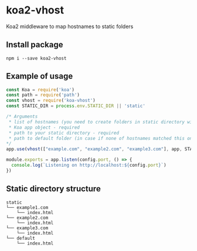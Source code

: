 # koa2-vhost
Koa2 middleware to map hostnames to static folders

## Install package
`npm i --save koa2-vhost`
## Example of usage
```javascript
const Koa = require('koa')
const path = require('path')
const vhost = require('koa-vhost')
const STATIC_DIR = process.env.STATIC_DIR || 'static'

/* Arguments
 * list of hostnames (you need to create folders in static directory with the same names) - required
 * Koa app object - required
 * path to your static directory - required
 * path to default folder (in case if none of hostnames matched this one will be used) - not required
*/
app.use(vhost(["example.com", "example2.com", "example3.com"], app, STATIC_DIR, 'default'))

module.exports = app.listen(config.port, () => {
  console.log(`Listening on http://localhost:${config.port}`)
})
```
## Static directory structure
```
static
└── example1.com
    └── index.html
└── example2.com
    └── index.html
└── example3.com
    └── index.html
└── default
    └── index.html
```
